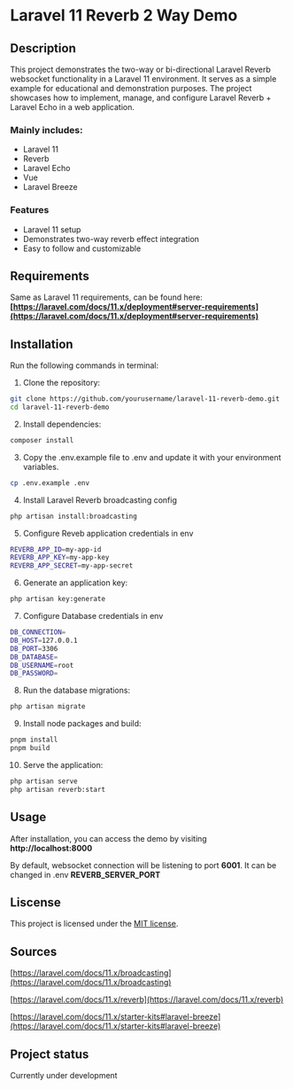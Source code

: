 # Laravel 11 Reverb 2 Way Demo

## Description
This project demonstrates the two-way or bi-directional Laravel Reverb websocket functionality in a Laravel 11 environment. It serves as a simple example for educational and demonstration purposes. The project showcases how to implement, manage, and configure  Laravel Reverb + Laravel Echo in a web application.

### Mainly includes:
- Laravel 11
- Reverb
- Laravel Echo
- Vue
- Laravel Breeze

### Features
- Laravel 11 setup
- Demonstrates two-way reverb effect integration
- Easy to follow and customizable

## Requirements

Same as Laravel 11 requirements, can be found here: **[https://laravel.com/docs/11.x/deployment#server-requirements](https://laravel.com/docs/11.x/deployment#server-requirements)**

## Installation

Run the following commands in terminal:

1. Clone the repository:

```bash
git clone https://github.com/yourusername/laravel-11-reverb-demo.git
cd laravel-11-reverb-demo
```

2. Install dependencies:
```bash
composer install
```

3. Copy the .env.example file to .env and update it with your environment variables.
```bash
cp .env.example .env
```

4. Install Laravel Reverb broadcasting config
```bash
php artisan install:broadcasting
```

5. Configure Reveb application credentials in env
```bash
REVERB_APP_ID=my-app-id
REVERB_APP_KEY=my-app-key
REVERB_APP_SECRET=my-app-secret
```

6. Generate an application key:
```bash
php artisan key:generate
```

7. Configure Database credentials in env
```bash
DB_CONNECTION=
DB_HOST=127.0.0.1
DB_PORT=3306
DB_DATABASE=
DB_USERNAME=root
DB_PASSWORD=
```

8. Run the database migrations:
```bash
php artisan migrate
```

9. Install node packages and build:
```bash
pnpm install
pnpm build
```

10. Serve the application:
```bash
php artisan serve
php artisan reverb:start
```

## Usage

After installation, you can access the demo by visiting __http://localhost:8000__

By default, websocket connection will be listening to port __6001__. It can be changed in .env  __REVERB_SERVER_PORT__

## Liscense

This project is licensed under the [MIT license](https://opensource.org/licenses/MIT).

## Sources

[https://laravel.com/docs/11.x/broadcasting](https://laravel.com/docs/11.x/broadcasting)

[https://laravel.com/docs/11.x/reverb](https://laravel.com/docs/11.x/reverb)

[https://laravel.com/docs/11.x/starter-kits#laravel-breeze](https://laravel.com/docs/11.x/starter-kits#laravel-breeze)


## Project status

Currently under development